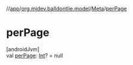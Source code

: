 //[app](../../../index.md)/[org.mjdev.balldontlie.model](../index.md)/[Meta](index.md)/[perPage](per-page.md)

# perPage

[androidJvm]\
val [perPage](per-page.md): [Int](https://kotlinlang.org/api/latest/jvm/stdlib/kotlin/-int/index.html)? = null
